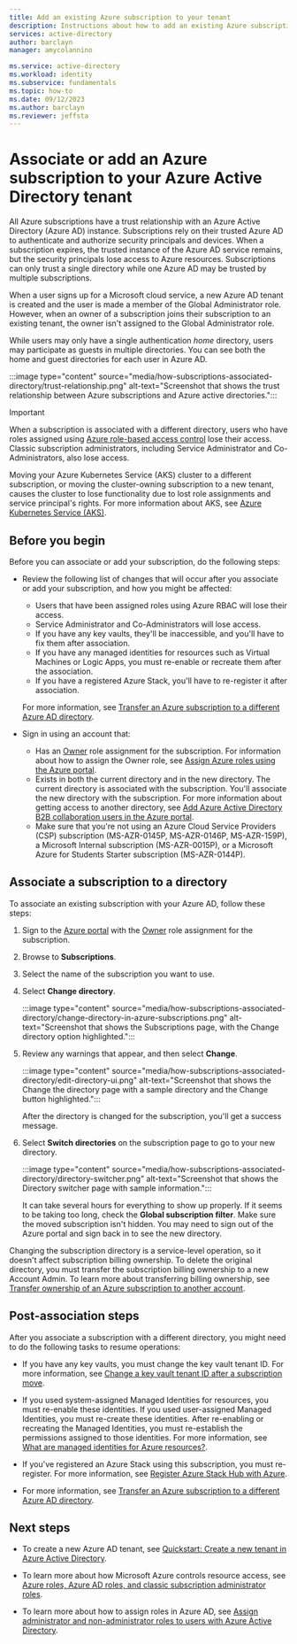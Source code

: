 ```yaml
---
title: Add an existing Azure subscription to your tenant
description: Instructions about how to add an existing Azure subscription to your Azure Active Directory (Azure AD) tenant.
services: active-directory
author: barclayn
manager: amycolannino

ms.service: active-directory
ms.workload: identity
ms.subservice: fundamentals
ms.topic: how-to
ms.date: 09/12/2023
ms.author: barclayn
ms.reviewer: jeffsta
---
```

# Associate or add an Azure subscription to your Azure Active Directory tenant

All Azure subscriptions have a trust relationship with an Azure Active Directory (Azure AD) instance. Subscriptions rely on their trusted Azure AD to authenticate and authorize security principals and devices.  When a subscription expires, the trusted instance of the Azure AD service remains, but the security principals lose access to Azure resources. Subscriptions can only trust a single directory while one Azure AD may be trusted by multiple subscriptions.

When a user signs up for a Microsoft cloud service, a new Azure AD tenant is created and the user is made a member of the Global Administrator role. However, when an owner of a subscription joins their subscription to an existing tenant, the owner isn't assigned to the Global Administrator role.

While users may only have a single authentication *home* directory, users may participate as guests in multiple directories. You can see both the home and guest directories for each user in Azure AD.

:::image type="content" source="media/how-subscriptions-associated-directory/trust-relationship.png" alt-text="Screenshot that shows the trust relationship between Azure subscriptions and Azure active directories.":::

> [!Important]
> When a subscription is associated with a different directory, users who have roles assigned using [Azure role-based access control](../../role-based-access-control/role-assignments-portal.md) lose their access. Classic subscription administrators, including Service Administrator and Co-Administrators, also lose access.
>
> Moving your Azure Kubernetes Service (AKS) cluster to a different subscription, or moving the cluster-owning subscription to a new tenant, causes the cluster to lose functionality due to lost role assignments and service principal's rights. For more information about AKS, see [Azure Kubernetes Service (AKS)](../../aks/index.yml).

## Before you begin

Before you can associate or add your subscription, do the following steps:

- Review the following list of changes that will occur after you associate or add your subscription, and how you might be affected:    
    - Users that have been assigned roles using Azure RBAC will lose their access.
    - Service Administrator and Co-Administrators will lose access.
    - If you have any key vaults, they'll be inaccessible, and you'll have to fix them after association.
    - If you have any managed identities for resources such as Virtual Machines or Logic Apps, you must re-enable or recreate them after the association.
    - If you have a registered Azure Stack, you'll have to re-register it after association.
  
  For more information, see [Transfer an Azure subscription to a different Azure AD directory](../../role-based-access-control/transfer-subscription.md).

- Sign in using an account that:
    - Has an [Owner](../../role-based-access-control/built-in-roles.md#owner) role assignment for the subscription. For information about how to assign the Owner role, see [Assign Azure roles using the Azure portal](../../role-based-access-control/role-assignments-portal.md).
    - Exists in both the current directory and in the new directory. The current directory is associated with the subscription. You'll associate the new directory with the subscription. For more information about getting access to another directory, see [Add Azure Active Directory B2B collaboration users in the Azure portal](../external-identities/add-users-administrator.md).
    - Make sure that you're not using an Azure Cloud Service Providers (CSP) subscription (MS-AZR-0145P, MS-AZR-0146P, MS-AZR-159P), a Microsoft Internal subscription (MS-AZR-0015P), or a Microsoft Azure for Students Starter subscription (MS-AZR-0144P).

## Associate a subscription to a directory<a name="to-associate-an-existing-subscription-to-your-azure-ad-directory"></a>

To associate an existing subscription with your Azure AD, follow these steps:

1. Sign to the [Azure portal](https://portal.azure.com) with the [Owner](../../role-based-access-control/built-in-roles.md#owner) role assignment for the subscription.

1. Browse to **Subscriptions**. 

1. Select the name of the subscription you want to use.

1. Select **Change directory**.

   :::image type="content" source="media/how-subscriptions-associated-directory/change-directory-in-azure-subscriptions.png" alt-text="Screenshot that shows the Subscriptions page, with the Change directory option highlighted.":::

1. Review any warnings that appear, and then select **Change**.

   :::image type="content" source="media/how-subscriptions-associated-directory/edit-directory-ui.png" alt-text="Screenshot that shows the Change the directory page with a sample directory and the Change button highlighted.":::

   After the directory is changed for the subscription, you'll get a success message.

1. Select **Switch directories** on the subscription page to go to your new directory.

   :::image type="content" source="media/how-subscriptions-associated-directory/directory-switcher.png" alt-text="Screenshot that shows the Directory switcher page with sample information.":::

   It can take several hours for everything to show up properly. If it seems to be taking too long, check the **Global subscription filter**. Make sure the moved subscription isn't hidden. You may need to sign out of the Azure portal and sign back in to see the new directory.

Changing the subscription directory is a service-level operation, so it doesn't affect subscription billing ownership. To delete the original directory, you must transfer the subscription billing ownership to a new Account Admin. To learn more about transferring billing ownership, see [Transfer ownership of an Azure subscription to another account](../../cost-management-billing/manage/billing-subscription-transfer.md).

## Post-association steps

After you associate a subscription with a different directory, you might need to do the following tasks to resume operations:

- If you have any key vaults, you must change the key vault tenant ID. For more information, see [Change a key vault tenant ID after a subscription move](../../key-vault/general/move-subscription.md).

- If you used system-assigned Managed Identities for resources, you must re-enable these identities. If you used user-assigned Managed Identities, you must re-create these identities. After re-enabling or recreating the Managed Identities, you must re-establish the permissions assigned to those identities. For more information, see [What are managed identities for Azure resources?](../managed-identities-azure-resources/overview.md).

- If you've registered an Azure Stack using this subscription, you must re-register. For more information, see [Register Azure Stack Hub with Azure](/azure-stack/operator/azure-stack-registration).

- For more information, see [Transfer an Azure subscription to a different Azure AD directory](../../role-based-access-control/transfer-subscription.md).

## Next steps

- To create a new Azure AD tenant, see [Quickstart: Create a new tenant in Azure Active Directory](./create-new-tenant.md).

- To learn more about how Microsoft Azure controls resource access, see [Azure roles, Azure AD roles, and classic subscription administrator roles](../../role-based-access-control/rbac-and-directory-admin-roles.md).

- To learn more about how to assign roles in Azure AD, see [Assign administrator and non-administrator roles to users with Azure Active Directory](./how-subscriptions-associated-directory.md).
